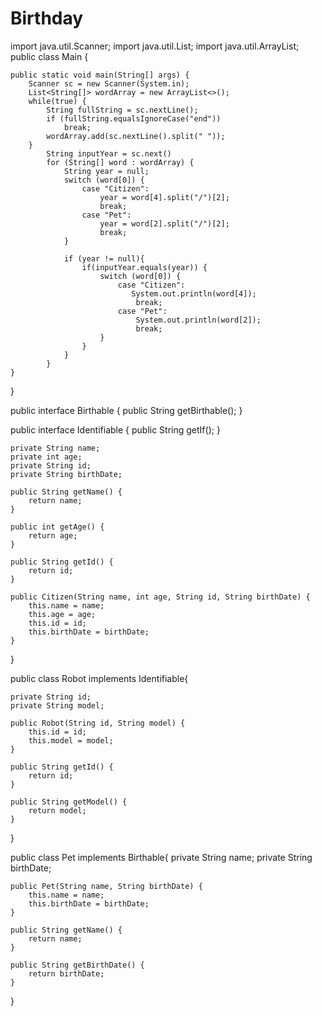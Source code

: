 # Birthday

import java.util.Scanner;
import java.util.List;
import java.util.ArrayList;
public class Main {


    public static void main(String[] args) {
        Scanner sc = new Scanner(System.in);
        List<String[]> wordArray = new ArrayList<>();
        while(true) {
            String fullString = sc.nextLine();
            if (fullString.equalsIgnoreCase("end"))
                break;
            wordArray.add(sc.nextLine().split(" "));
        }
            String inputYear = sc.next()
            for (String[] word : wordArray) {
                String year = null;
                switch (word[0]) {
                    case "Citizen":
                        year = word[4].split("/")[2];
                        break;
                    case "Pet":
                        year = word[2].split("/")[2];
                        break;
                }

                if (year != null){
                    if(inputYear.equals(year)) {
                        switch (word[0]) {
                            case "Citizen":
                               System.out.println(word[4]);
                                break;
                            case "Pet":
                                System.out.println(word[2]);
                                break;
                        }
                    }
                }
            }
    }
}

public interface Birthable {
    public String getBirthable();
}


public interface Identifiable {
    public String getIf();
}


    private String name;
    private int age;
    private String id;
    private String birthDate;

    public String getName() {
        return name;
    }

    public int getAge() {
        return age;
    }

    public String getId() {
        return id;
    }

    public Citizen(String name, int age, String id, String birthDate) {
        this.name = name;
        this.age = age;
        this.id = id;
        this.birthDate = birthDate;
    }
}

public class Robot implements Identifiable{

    private String id;
    private String model;

    public Robot(String id, String model) {
        this.id = id;
        this.model = model;
    }

    public String getId() {
        return id;
    }

    public String getModel() {
        return model;
    }
}

public class Pet implements Birthable{
    private String name;
    private String birthDate;

    public Pet(String name, String birthDate) {
        this.name = name;
        this.birthDate = birthDate;
    }

    public String getName() {
        return name;
    }

    public String getBirthDate() {
        return birthDate;
    }
}
